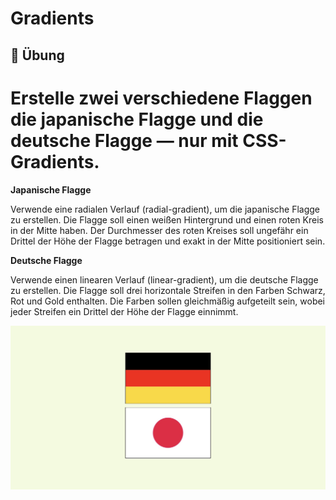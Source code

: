 # Gradients

## :cartwheeling: Übung

# Erstelle zwei verschiedene Flaggen die japanische Flagge und die deutsche Flagge — nur mit CSS-Gradients.

**Japanische Flagge**

Verwende eine radialen Verlauf (radial-gradient), um die japanische Flagge zu erstellen.
Die Flagge soll einen weißen Hintergrund und einen roten Kreis in der Mitte haben.
Der Durchmesser des roten Kreises soll ungefähr ein Drittel der Höhe der Flagge betragen und exakt in der Mitte positioniert sein.

**Deutsche Flagge**

Verwende einen linearen Verlauf (linear-gradient), um die deutsche Flagge zu erstellen.
Die Flagge soll drei horizontale Streifen in den Farben Schwarz, Rot und Gold enthalten.
Die Farben sollen gleichmäßig aufgeteilt sein, wobei jeder Streifen ein Drittel der Höhe der Flagge einnimmt.

![flags](flag.jpeg)
